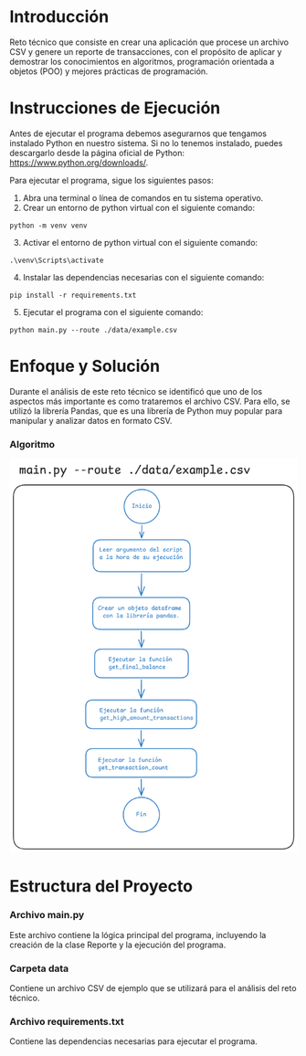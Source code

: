 # Introducción
Reto técnico que consiste en crear una aplicación que procese un archivo CSV y genere un reporte de transacciones, con el propósito de aplicar y demostrar los conocimientos en algoritmos, programación orientada a objetos (POO) y mejores prácticas de programación.

# Instrucciones de Ejecución
Antes de ejecutar el programa debemos asegurarnos que tengamos instalado Python en nuestro sistema. Si no lo tenemos instalado, puedes descargarlo desde la página oficial de Python: <https://www.python.org/downloads/>. 

Para ejecutar el programa, sigue los siguientes pasos:
1. Abra una terminal o línea de comandos en tu sistema operativo.
2. Crear un entorno de python virtual con el siguiente comando:
```
python -m venv venv
```
3. Activar el entorno de python virtual con el siguiente comando:
```
.\venv\Scripts\activate
```
4. Instalar las dependencias necesarias con el siguiente comando:
```
pip install -r requirements.txt
```
5. Ejecutar el programa con el siguiente comando:
```
python main.py --route ./data/example.csv
```

# Enfoque y Solución
Durante el análisis de este reto técnico se identificó que uno de los aspectos más importante es como trataremos el archivo CSV. Para ello, se utilizó la librería Pandas, que es una librería de Python muy popular para manipular y analizar datos en formato CSV.


### Algoritmo
![Algoritmo](src/img/algoritmo.png)

# Estructura del Proyecto

### Archivo main.py
Este archivo contiene la lógica principal del programa, incluyendo la creación de la clase Reporte y la ejecución del programa.

### Carpeta data
Contiene un archivo CSV de ejemplo que se utilizará para el análisis del reto técnico.

### Archivo requirements.txt
Contiene las dependencias necesarias para ejecutar el programa.
